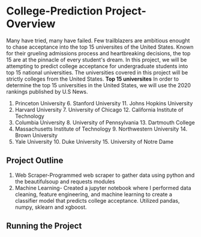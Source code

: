 # College-Prediction Project- Overview
Many have tried, many have failed. Few trailblazers are ambitious enought to chase acceptance into the top 15 universites of the United States. Known for their grueling admissions process and heartbreaking decisions, the top 15 are at the pinnacle of every student's dream. 
In this project, we will be attempting to predict college acceptance for undergraduate students into top 15 national universities. The universities covered in this project will be strictly colleges from the United States.
**Top 15 universites**
In order to determine the top 15 universities in the United States, we will use the 2020 rankings published by U.S News.
1. Princeton University                            6. Stanford University                         11. Johns Hopkins University
2. Harvard University                              7. University of Chicago                       12. California Institute of Technology
3. Columbia University                             8. University of Pennsylvania                  13. Dartmouth College 
4. Massachusetts Institute of Technology           9. Northwestern University                     14. Brown University 
5. Yale University                                 10. Duke University                            15. University of Notre Dame

## Project Outline
1. Web Scraper-Programmed web scraper to gather data using python and the beautifulsoup and requests modules
2. Machine Learning- Created a jupyter notebook where I performed data cleaning, feature engineering, and machine learning to create a classifier model that predicts college acceptance. Utilized pandas, numpy, sklearn and xgboost.

## Running the Project
